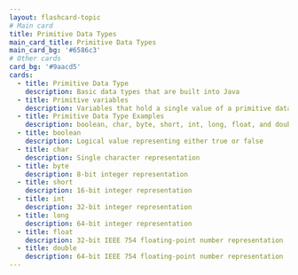 ```yaml
---
layout: flashcard-topic
# Main card
title: Primitive Data Types
main_card_title: Primitive Data Types
main_card_bg: '#6586c3'
# Other cards
card_bg: '#9aacd5'
cards:
  - title: Primitive Data Type
    description: Basic data types that are built into Java
  - title: Primitive variables
    description: Variables that hold a single value of a primitive data type, such as an integer, float, or boolean.
  - title: Primitive Data Type Examples
    description: boolean, char, byte, short, int, long, float, and double. 
  - title: boolean
    description: Logical value representing either true or false
  - title: char
    description: Single character representation
  - title: byte
    description: 8-bit integer representation
  - title: short
    description: 16-bit integer representation
  - title: int
    description: 32-bit integer representation
  - title: long
    description: 64-bit integer representation
  - title: float
    description: 32-bit IEEE 754 floating-point number representation
  - title: double
    description: 64-bit IEEE 754 floating-point number representation
---
```

